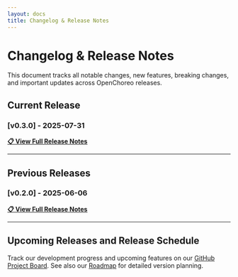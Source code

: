 ```yaml
---
layout: docs
title: Changelog & Release Notes
---
```


# Changelog & Release Notes

This document tracks all notable changes, new features, breaking changes, and important updates across OpenChoreo releases.

## Current Release

### [v0.3.0] - 2025-07-31

**[📋 View Full Release Notes](https://github.com/openchoreo/openchoreo/releases/tag/v0.3.0)**

---

## Previous Releases

### [v0.2.0] - 2025-06-06

**[📋 View Full Release Notes](https://github.com/openchoreo/openchoreo/releases/tag/v0.2.0)**

---

## Upcoming Releases and Release Schedule

Track our development progress and upcoming features on our [GitHub Project Board](https://github.com/orgs/openchoreo/projects/1). See also our [Roadmap](/docs/overview/roadmap/) for detailed version planning.
